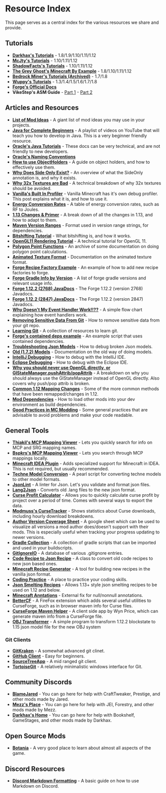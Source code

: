 # Resource Index

This page serves as a central index for the various resources we share and provide. 

## Tutorials
- [**Darkhax's Tutorials**](https://darkhax.net/tag/mc-mod-tutorial?MMDDevPins) - 1.8/1.9/1.10/1.11/1.12
- [**McJty's Tutorials**](https://wiki.mcjty.eu/modding/index.php?title=Main_Page) - 1.10/1.11/1.12
- [**ShadowFacts's Tutorials**](https://shadowfacts.net/tutorials/forge-modding-112/) - 1.10/1.11/1.12
- [**The Grey Ghost's Minecraft By Example**](https://github.com/TheGreyGhost/MinecraftByExample/) - 1.8/1.10/1.11/1.12
- [**Bedrock Miner's Tutorials (Archived)**](https://web.archive.org/web/20170629194638/https://bedrockminer.jimdo.com/modding-tutorials) - 1.7/1.8
- [**Wuppy's Tutorials**](http://web.archive.org/web/20181007042911/http://www.wuppy29.com/minecraft/modding-tutorials/forge-modding/) - 1.3/1.4/1.5/1.6/1.7/1.8
- [**Forge's Official Docs**](https://mcforge.readthedocs.io/en/latest/)
- **VikeStep's ASM Guide** - [Part 1](https://www.youtube.com/watch?v=FgaxnpD-DC4) - [Part 2](https://www.youtube.com/watch?v=75_rJYLj5AU)

## Articles and Resources
- [**List of Mod Ideas**](https://docs.google.com/document/d/10EDeU8_gGPBNcmZg_m9QTCuiRee-Ifw8dNWUTlGqWlg/edit) - A giant list of mod ideas you may use in your projects.
- [**Java for Complete Beginners**](https://www.youtube.com/playlist?list=PL9DF6E4B45C36D411) - A playlist of videos on YouTube that will teach you how to develop in Java. This is a very beginner friendly resource.
- [**Oracle's Java Tutorials**](https://docs.oracle.com/javase/tutorial/) - These docs can be very technical, and are not friendly to new developers. 
- [**Oracle's Naming Conventions**](https://www.oracle.com/technetwork/java/codeconventions-135099.html)
- [**How to use ObjectHolders**](https://gist.github.com/TehNut/dad98543d72d9338d780a24e087e9c7e/) - A guide on object holders, and how to effectively use them.
- [**Why Does Side Only Exist?**](https://gist.github.com/TehNut/4e7b60e0a43c39a709b8b59ae48cb493) - An overview of what the SideOnly annotation is, and why it exists.
- [**Why 32x Textures are Bad**](https://latmod.com/moddingtutorials/textures32x/) - A technical breakdown of why 32x textures should be avoided.
- [**Vanilla's Built In Profiler**](https://www.reddit.com/r/feedthebeast/comments/5mxn51/vanilla_has_an_built_in_profiler_that_not_a_lot/?st=jvpsruh4&sh=bb7c1846) - Vanilla Minecraft has it's own debug profiler. This post explains what it is, and how to use it.
- [**Energy Conversion Rates**](https://gist.github.com/DeflatedPickle/403e1eb0bb0bed7f2509142e63630726/) - A table of energy conversion rates, such as RF to Joules.
- [**1.13 Changes & Primer**](https://gist.github.com/williewillus/353c872bcf1a6ace9921189f6100d09a) - A break down of all the changes in 1.13, and how to adapt to them.
- [**Maven Version Ranges**](https://maven.apache.org/enforcer/enforcer-rules/versionRanges.html) - Format used in version range strings, for dependencies.
- [**Bitshifting Tutorial**](https://latmod.com/tutorials/bitshifting/) - What bitshifting is, and how it works.
- [**OpenGL11 Rendering Tutorial**](http://www.glprogramming.com/red/index.html) - A technical tutorial for OpenGL 11.
- [**Polygon Point Functions**](https://web.archive.org/web/20161108113341/https://www.ecse.rpi.edu/Homepages/wrf/Research/Short_Notes/pnpoly.html) - An archive of some documentation on doing polygon point calculations.
- [**Animated Texture Format**](https://minecraft.gamepedia.com/Tutorials/Creating_a_resource_pack#Animation_Properties) - Documentation on the animated texture format.
- [**Forge Recipe Factory Example**](https://github.com/MinecraftForge/MinecraftForge/blob/1.12.x/src/test/resources/assets/crafting_system_test/recipes/_factories.json) - An example of how to add new recipe factories to forge.
- [**Forge Gradle Info by Version**](https://github.com/MinecraftModDevelopment/Modding-Resources/blob/master/version_info.md) - A list of forge gradle versions and relevant usage info.
- [**Forge 1.12.2 (2768) JavaDocs**](http://maven.thiakil.com/forge-1.12-javadoc/) - The Forge 1.12.2 (version 2768) Javadocs.
- [**Forge 1.12.2 (2847) JavaDocs**](https://democat3457.github.io/ForgeDocs/1.12/index.html) - The Forge 1.12.2 (version 2847) Javadocs.
- [**Why Doesn't My Event Handler Work!!??**](https://cdn.discordapp.com/attachments/179315645005955072/475010493824892948/unknown.png) - A simple flow chart explaining how event handlers work.
- [**Removing Sensitive Data From Git**](https://help.github.com/en/articles/removing-sensitive-data-from-a-repository) - How to remove sensitive data from your git repo.
- [**Learning Git**](https://try.github.io/) - A collection of resources to learn git.
- [**Forge's contained deps example**](https://github.com/JamiesWhiteShirt/clothesline/blob/master/build.gradle) - An example script that uses contained dependencies.
- [**Troubleshooting Json Models**](https://greyminecraftcoder.blogspot.com/2015/03/troubleshooting-block-and-item-rendering.html) - How to debug broken Json models.
- [**Old (1.7.2) Models**](https://jabelarminecraft.blogspot.com/p/complex-entity-models-including.html) - Documentation on the old way of doing models.
- [**IntelliJ Debugging**](https://www.jetbrains.com/help/idea/debugging-code.html) - How to debug with the IntelliJ IDE.
- [**Eclipse Debugging**](https://www.eclipse.org/community/eclipse_newsletter/2017/june/article1.php) - How to debug with the Eclipse IDE.
- [**Why you should never use OpenGL directly, or GlStateManager.pushAttrib/popAttrib**](https://gist.github.com/JamiesWhiteShirt/ff2521936a83ebc10fd6893e206a6770) - A breakdown on why you should always use the GlStateManager instead of OpenGL directly. Also covers why push/pop attrib is broken.
- [**Common 1.12 Mapping Changes**](https://gist.github.com/strikerrocker/1e31558b35dc65c49fb56fddca9fcf5d) - Some of the more common methods that have been remapped/changes in 1.12.
- [**Mod Dependencies**](https://gist.github.com/strikerrocker/873f81e686f391662f39b83efee136ff) - How to load other mods into your dev environment as build dependencies.
- [**Good Practices in MC Modding**](https://wiki.modded-mc.com/books/general-info/page/good-practices-in-minecraft-modding) - Some general practices that are advisable to avoid problems and make your code readable.

## General Tools
- [**Thiakil's MCP Mapping Viewer**](http://mcp.thiakil.com/index.html) - Lets you quickly search for info on MCP and SRG mapping names.
- [**Bspkrs's MCP Mapping Viewer**](http://bspk.rs/MC/MCPMappingViewer/index.html) - Lets you search through MCP mappings locally.
- [**Minecraft IDEA Plugin**](https://plugins.jetbrains.com/plugin/8327/) - Adds specialized support for Minecraft in IDEA. This is not required, but usually recommended.
- [**Techne Model Conversion**](https://gist.github.com/ljfa-ag/cd137f5c741a0cfb0ead) - A pearl script for converting techne models to other model formats.
- [**JsonLint**](http://jsonlint.com/) - A linter for Json. Let's you validate and format json files.
- [**Lang2Json**](https://tterrag.com/lang2json/) - Converts old .lang files to the new json format.
- [**Curse Profit Calculator**](https://cobalt.darkhax.net/curse-profit-calc/) - Allows you to quickly calculate curse profit by project over a period of time. Comes with several ways to export the data.
- [**Modmuss's CurseTracker**](https://cursetracker.modmuss50.me/) - Shows statistics about Curse downloads, including hourly download breakdowns.
- [**Author Version Coverage Sheet**](https://docs.google.com/spreadsheets/d/1gQY1EzYwOXpfehluqujwh_32regA798RHmdlgG6rdKU/edit#gid=0) - A google sheet which can be used to visualize all versions a mod author does/doesn't support with their mods. This is especially useful when tracking your progress updating to newer versions.
- [**Gradle Collection**](https://github.com/MinecraftModDevelopment/Gradle-Collection) - A collection of gradle scripts that can be imported and used in your buildscripts.
- [**GitIgnoreIO**](https://www.gitignore.io/) - A database of various .gitignore entries.
- [**Code Recipe to Json Recipe**](https://gist.github.com/williewillus/a1a899ce5b0f0ba099078d46ae3dae6e) - A class to convert old code recipes to new json based ones.
- [**Minecraft Recipe Generator**](https://crafting.thedestruc7i0n.ca/) - A tool for building new recipes in the vanilla json format. 
- [**Coding Practice**](https://www.hackerrank.com/) - A place to practice your coding skills.
- [**Json Smelting Recipes**](https://gist.github.com/Bluexin/c4960cf81b7720afbda0b1fbcfdd0450) - Allows 1.13+ style json smelting recipes to be used on 1.12 and below.
- [**Minecraft Anntations**](https://github.com/mezz/MinecraftAnnotations/) - External fix for null/nonnull annotations.
- [**BetterCF**](https://addons.mozilla.org/en-US/firefox/addon/bettercf) - A FireFox extension which adds several useful utilities to CurseForge, such as in browser maven info for Curse files.
- [**CurseForge Maven Helper**](https://github.com/Wyn-Price/CurseForge-Maven-Helper/releases/latest) - A client side app by Wyn Price, which can generate maven info from a CurseForge file.
- [**OBJ Transformer**](https://www.dropbox.com/s/j4ho6oj5khru0o3/OBJ%20Transformer.jar?dl=1) - A simple program to transform 1.12.2 blockstate to 1.15 json model file for the new OBJ system 

### Git Clients
- [**GitKraken**](https://www.gitkraken.com/) - A somewhat advanced git clinet. 
- [**GitHub Client**](https://desktop.github.com/) - Easy for beginners. 
- [**SourceTreeApp**](https://www.sourcetreeapp.com/) - A mid ranged git client.
- [**TortoiseGit**](https://tortoisegit.org/) - A relatively minimalistic windows interface for Git.

## Community Discords
- [**BlameJared**](https://discord.blamejared.com) - You can go here for help with CraftTweaker, Prestige, and other mods made by Jared.
- [**Mezz's Place**](https://discord.gg/EevEdSG) - You can go here for help with JEI, Forestry, and other mods made by Mezz.
- [**Darkhax's Home**](https://discord.darkhax.net) - You can go here for help with Bookshelf, GameStages, and other mods made by Darkhax.

## Open Source Mods
- [**Botania**](https://github.com/Vazkii/Botania) - A very good place to learn about almost all aspects of the game.

## Discord Resources
- [**Discord Markdown Formatting**](https://support.discordapp.com/hc/en-us/articles/210298617) - A basic guide on how to use Markdown on Discord. 
